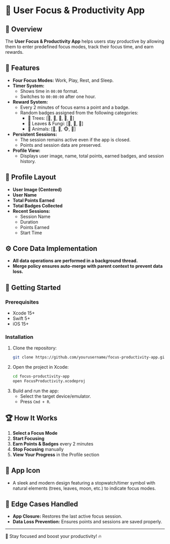 # 📱 User Focus & Productivity App

## 📝 Overview

The **User Focus & Productivity App** helps users stay productive by allowing them to enter predefined focus modes, track their focus time, and earn rewards.

## 🎯 Features

- **Four Focus Modes:** Work, Play, Rest, and Sleep.
- **Timer System:**
  - Shows time in `00:00` format.
  - Switches to `00:00:00` after one hour.
- **Reward System:**
  - Every 2 minutes of focus earns a point and a badge.
  - Random badges assigned from the following categories:
    - 🌳 Trees: [🌵, 🎄, 🌲, 🌳, 🌴]
    - 🍂 Leaves & Fungi: [🍂, 🍁, 🍄]
    - 🐅 Animals: [🐅, 🦅, 🐵, 🐝]
- **Persistent Sessions:**
  - The session remains active even if the app is closed.
  - Points and session data are preserved.
- **Profile View:**
  - Displays user image, name, total points, earned badges, and session history.

## 📌 Profile Layout

- **User Image (Centered)**
- **User Name**
- **Total Points Earned**
- **Total Badges Collected**
- **Recent Sessions:**
  - Session Name
  - Duration
  - Points Earned
  - Start Time

## ⚙️ Core Data Implementation

- **All data operations are performed in a background thread.**
- **Merge policy ensures auto-merge with parent context to prevent data loss.**

## 🚀 Getting Started

### Prerequisites

- Xcode 15+
- Swift 5+
- iOS 15+

### Installation

1. Clone the repository:
   ```sh
   git clone https://github.com/yourusername/focus-productivity-app.git
   ```
2. Open the project in Xcode:
   ```sh
   cd focus-productivity-app
   open FocusProductivity.xcodeproj
   ```
3. Build and run the app:
   - Select the target device/emulator.
   - Press `Cmd + R`.

## 🏆 How It Works

1. **Select a Focus Mode**
2. **Start Focusing**
3. **Earn Points & Badges** every 2 minutes
4. **Stop Focusing** manually
5. **View Your Progress** in the Profile section

## 🎨 App Icon

- A sleek and modern design featuring a stopwatch/timer symbol with natural elements (trees, leaves, moon, etc.) to indicate focus modes.

## 📌 Edge Cases Handled

- **App Closure:** Restores the last active focus session.
- **Data Loss Prevention:** Ensures points and sessions are saved properly.

---

🚀 Stay focused and boost your productivity! 🔥

